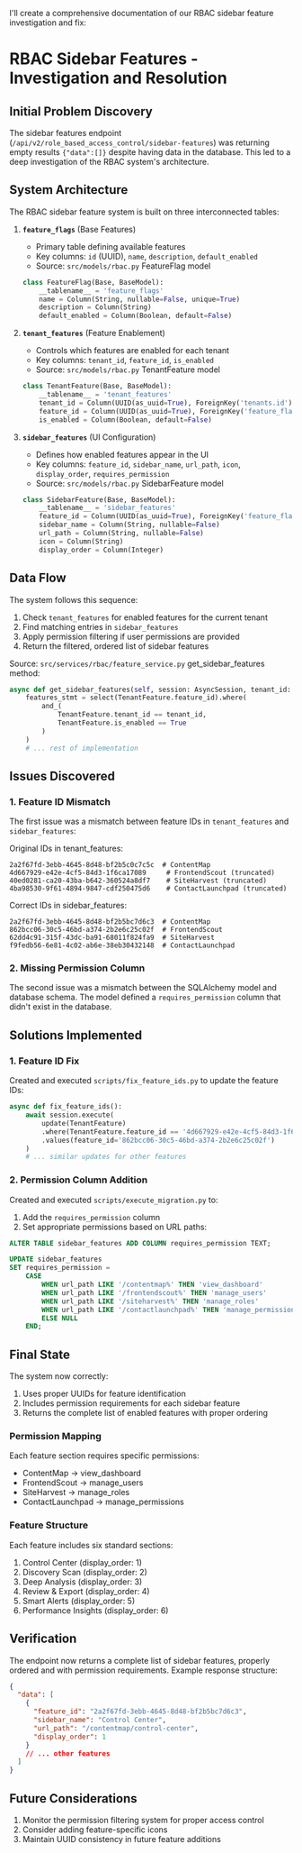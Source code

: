 I'll create a comprehensive documentation of our RBAC sidebar feature investigation and fix:

# RBAC Sidebar Features - Investigation and Resolution

## Initial Problem Discovery

The sidebar features endpoint (`/api/v2/role_based_access_control/sidebar-features`) was returning empty results `{"data":[]}` despite having data in the database. This led to a deep investigation of the RBAC system's architecture.

## System Architecture

The RBAC sidebar feature system is built on three interconnected tables:

1. **`feature_flags`** (Base Features)

   - Primary table defining available features
   - Key columns: `id` (UUID), `name`, `description`, `default_enabled`
   - Source: `src/models/rbac.py` FeatureFlag model

   ```python
   class FeatureFlag(Base, BaseModel):
       __tablename__ = 'feature_flags'
       name = Column(String, nullable=False, unique=True)
       description = Column(String)
       default_enabled = Column(Boolean, default=False)
   ```

2. **`tenant_features`** (Feature Enablement)

   - Controls which features are enabled for each tenant
   - Key columns: `tenant_id`, `feature_id`, `is_enabled`
   - Source: `src/models/rbac.py` TenantFeature model

   ```python
   class TenantFeature(Base, BaseModel):
       __tablename__ = 'tenant_features'
       tenant_id = Column(UUID(as_uuid=True), ForeignKey('tenants.id'), nullable=False)
       feature_id = Column(UUID(as_uuid=True), ForeignKey('feature_flags.id'), nullable=False)
       is_enabled = Column(Boolean, default=False)
   ```

3. **`sidebar_features`** (UI Configuration)
   - Defines how enabled features appear in the UI
   - Key columns: `feature_id`, `sidebar_name`, `url_path`, `icon`, `display_order`, `requires_permission`
   - Source: `src/models/rbac.py` SidebarFeature model
   ```python
   class SidebarFeature(Base, BaseModel):
       __tablename__ = 'sidebar_features'
       feature_id = Column(UUID(as_uuid=True), ForeignKey('feature_flags.id'), nullable=False)
       sidebar_name = Column(String, nullable=False)
       url_path = Column(String, nullable=False)
       icon = Column(String)
       display_order = Column(Integer)
   ```

## Data Flow

The system follows this sequence:

1. Check `tenant_features` for enabled features for the current tenant
2. Find matching entries in `sidebar_features`
3. Apply permission filtering if user permissions are provided
4. Return the filtered, ordered list of sidebar features

Source: `src/services/rbac/feature_service.py` get_sidebar_features method:

```python
async def get_sidebar_features(self, session: AsyncSession, tenant_id: str, user_permissions: Optional[List[str]] = None):
    features_stmt = select(TenantFeature.feature_id).where(
        and_(
            TenantFeature.tenant_id == tenant_id,
            TenantFeature.is_enabled == True
        )
    )
    # ... rest of implementation
```

## Issues Discovered

### 1. Feature ID Mismatch

The first issue was a mismatch between feature IDs in `tenant_features` and `sidebar_features`:

Original IDs in tenant_features:

```
2a2f67fd-3ebb-4645-8d48-bf2b5c0c7c5c  # ContentMap
4d667929-e42e-4cf5-84d3-1f6ca17089     # FrontendScout (truncated)
40ed0281-ca20-43ba-b642-360524a8df7    # SiteHarvest (truncated)
4ba98530-9f61-4894-9847-cdf250475d6    # ContactLaunchpad (truncated)
```

Correct IDs in sidebar_features:

```
2a2f67fd-3ebb-4645-8d48-bf2b5bc7d6c3  # ContentMap
862bcc06-30c5-46bd-a374-2b2e6c25c02f  # FrontendScout
62dd4c91-315f-43dc-ba91-68011f824fa9  # SiteHarvest
f9fedb56-6e81-4c02-ab6e-38eb30432148  # ContactLaunchpad
```

### 2. Missing Permission Column

The second issue was a mismatch between the SQLAlchemy model and database schema. The model defined a `requires_permission` column that didn't exist in the database.

## Solutions Implemented

### 1. Feature ID Fix

Created and executed `scripts/fix_feature_ids.py` to update the feature IDs:

```python
async def fix_feature_ids():
    await session.execute(
        update(TenantFeature)
        .where(TenantFeature.feature_id == '4d667929-e42e-4cf5-84d3-1f6ca170890e')
        .values(feature_id='862bcc06-30c5-46bd-a374-2b2e6c25c02f')
    )
    # ... similar updates for other features
```

### 2. Permission Column Addition

Created and executed `scripts/execute_migration.py` to:

1. Add the `requires_permission` column
2. Set appropriate permissions based on URL paths:

```sql
ALTER TABLE sidebar_features ADD COLUMN requires_permission TEXT;

UPDATE sidebar_features
SET requires_permission =
    CASE
        WHEN url_path LIKE '/contentmap%' THEN 'view_dashboard'
        WHEN url_path LIKE '/frontendscout%' THEN 'manage_users'
        WHEN url_path LIKE '/siteharvest%' THEN 'manage_roles'
        WHEN url_path LIKE '/contactlaunchpad%' THEN 'manage_permissions'
        ELSE NULL
    END;
```

## Final State

The system now correctly:

1. Uses proper UUIDs for feature identification
2. Includes permission requirements for each sidebar feature
3. Returns the complete list of enabled features with proper ordering

### Permission Mapping

Each feature section requires specific permissions:

- ContentMap → view_dashboard
- FrontendScout → manage_users
- SiteHarvest → manage_roles
- ContactLaunchpad → manage_permissions

### Feature Structure

Each feature includes six standard sections:

1. Control Center (display_order: 1)
2. Discovery Scan (display_order: 2)
3. Deep Analysis (display_order: 3)
4. Review & Export (display_order: 4)
5. Smart Alerts (display_order: 5)
6. Performance Insights (display_order: 6)

## Verification

The endpoint now returns a complete list of sidebar features, properly ordered and with permission requirements. Example response structure:

```json
{
  "data": [
    {
      "feature_id": "2a2f67fd-3ebb-4645-8d48-bf2b5bc7d6c3",
      "sidebar_name": "Control Center",
      "url_path": "/contentmap/control-center",
      "display_order": 1
    }
    // ... other features
  ]
}
```

## Future Considerations

1. Monitor the permission filtering system for proper access control
2. Consider adding feature-specific icons
3. Maintain UUID consistency in future feature additions
